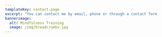 ```yaml
---
templateKey: contact-page
excerpt: "You can contact me by email, phone or through a contact form. I look forward to answering any questions you may have about the services I offer."
bannerimage:
  alt: Mindfulness Training
  image: /img/breadcrumbs.jpg
---
```

